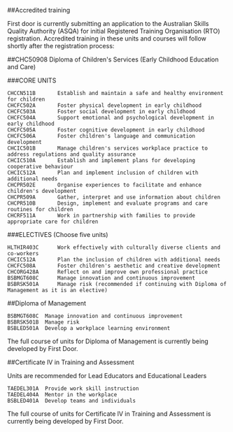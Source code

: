 ##Accredited training

First door is currently submitting an application to the Australian Skills Quality Authority (ASQA) for initial Registered Training Organisation (RTO) registration. Accredited training in these units and courses will follow shortly after the registration process: 

<div id="childrenservices"></div>
##CHC50908 Diploma of Children's Services (Early Childhood Education and Care) 

###CORE UNITS

	CHCCN511B 		Establish and maintain a safe and healthy environment for children
	CHCFC502A 		Foster physical development in early childhood
	CHCFC503A 		Foster social development in early childhood
	CHCFC504A 		Support emotional and psychological development in early childhood
	CHCFC505A 		Foster cognitive development in early childhood
	CHCFC506A 		Foster children's language and communication development
	CHCIC501B 	    Manage children's services workplace practice to address regulations and quality assurance
	CHCIC510A 		Establish and implement plans for developing cooperative behaviour
	CHCIC512A 		Plan and implement inclusion of children with additional needs
	CHCPR502E 		Organise experiences to facilitate and enhance children's development
	CHCPR509A 		Gather, interpret and use information about children
	CHCPR510B 		Design, implement and evaluate programs and care routines for children
	CHCRF511A 		Work in partnership with families to provide appropriate care for children

###ELECTIVES (Choose five units)

	HLTHIR403C		Work effectively with culturally diverse clients and co-workers
	CHCIC512A		Plan the inclusion of children with additional needs
	CHCFC508A		Foster children's aesthetic and creative development
	CHCORG428A 	    Reflect on and improve own professional practice
	BSBMGT608C 	    Manage innovation and continuous improvement
	BSBRSK501A 	    Manage risk (recommended if continuing with Diploma of Management as it is an elective)


<div id="diploma_management"></div>
##Diploma of Management 

	BSBMGT608C 	Manage innovation and continuous improvement
	BSBRSK501B	Manage risk
	BSBLED501A 	Develop a workplace learning environment

The full course of units for Diploma of Management is currently being developed by First Door.

<div id="certivtraining"></div>
##Certificate lV in Training and Assessment 

Units are recommended for Lead Educators and Educational Leaders

	TAEDEL301A 	Provide work skill instruction
	TAEDEL404A 	Mentor in the workplace
	BSBLED401A 	Develop teams and individuals

The full course of units for Certificate lV in Training and Assessment is currently being developed by First Door.
